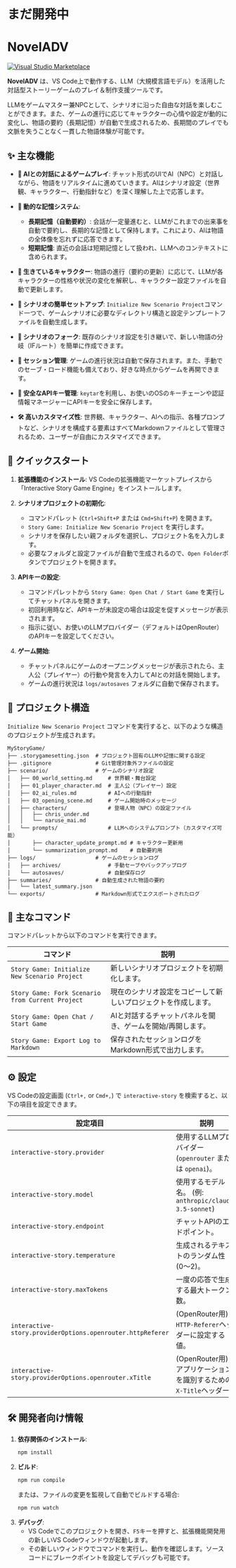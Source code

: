 # まだ開発中

# NovelADV

[![Visual Studio Marketplace](https://img.shields.io/badge/VS%20Code-Extension-blue.svg)](https://marketplace.visualstudio.com/VSCode)

**NovelADV** は、VS Code上で動作する、LLM（大規模言語モデル）を活用した対話型ストーリーゲームのプレイ＆制作支援ツールです。

LLMをゲームマスター兼NPCとして、シナリオに沿った自由な対話を楽しむことができます。また、ゲームの進行に応じてキャラクターの心情や設定が動的に変化し、物語の要約（長期記憶）が自動で生成されるため、長期間のプレイでも文脈を失うことなく一貫した物語体験が可能です。

## ✨ 主な機能

*   **💬 AIとの対話によるゲームプレイ**:
    チャット形式のUIでAI（NPC）と対話しながら、物語をリアルタイムに進めていきます。AIはシナリオ設定（世界観、キャラクター、行動指針など）を深く理解した上で応答します。

*   **🧠 動的な記憶システム**:
    *   **長期記憶（自動要約）**: 会話が一定量進むと、LLMがこれまでの出来事を自動で要約し、長期的な記憶として保持します。これにより、AIは物語の全体像を忘れずに応答できます。
    *   **短期記憶**: 直近の会話は短期記憶として扱われ、LLMへのコンテキストに含められます。

*   **👤 生きているキャラクター**:
    物語の進行（要約の更新）に応じて、LLMが各キャラクターの性格や状況の変化を解釈し、キャラクター設定ファイルを自動で更新します。

*   **🚀 シナリオの簡単セットアップ**:
    `Initialize New Scenario Project`コマンド一つで、ゲームシナリオに必要なディレクトリ構造と設定テンプレートファイルを自動生成します。

*   **🍴 シナリオのフォーク**:
    既存のシナリオ設定を引き継いで、新しい物語の分岐（IFルート）を簡単に作成できます。

*   **💾 セッション管理**:
    ゲームの進行状況は自動で保存されます。また、手動でのセーブ・ロード機能も備えており、好きな時点からゲームを再開できます。

*   **🔐 安全なAPIキー管理**:
    `keytar`を利用し、お使いのOSのキーチェーンや認証情報マネージャーにAPIキーを安全に保存します。

*   **🛠️ 高いカスタマイズ性**:
    世界観、キャラクター、AIへの指示、各種プロンプトなど、シナリオを構成する要素はすべてMarkdownファイルとして管理されるため、ユーザーが自由にカスタマイズできます。

## 🚀 クイックスタート

1.  **拡張機能のインストール**:
    VS Codeの拡張機能マーケットプレイスから「Interactive Story Game Engine」をインストールします。

2.  **シナリオプロジェクトの初期化**:
    *   コマンドパレット (`Ctrl+Shift+P` または `Cmd+Shift+P`) を開きます。
    *   `Story Game: Initialize New Scenario Project` を実行します。
    *   シナリオを保存したい親フォルダを選択し、プロジェクト名を入力します。
    *   必要なフォルダと設定ファイルが自動で生成されるので、`Open Folder`ボタンでプロジェクトを開きます。

3.  **APIキーの設定**:
    *   コマンドパレットから `Story Game: Open Chat / Start Game` を実行してチャットパネルを開きます。
    *   初回利用時など、APIキーが未設定の場合は設定を促すメッセージが表示されます。
    *   指示に従い、お使いのLLMプロバイダー（デフォルトはOpenRouter）のAPIキーを設定してください。

4.  **ゲーム開始**:
    *   チャットパネルにゲームのオープニングメッセージが表示されたら、主人公（プレイヤー）の行動や発言を入力してAIとの対話を開始します。
    *   ゲームの進行状況は `logs/autosaves` フォルダに自動で保存されます。

## 📁 プロジェクト構造

`Initialize New Scenario Project` コマンドを実行すると、以下のような構造のプロジェクトが生成されます。

```
MyStoryGame/
├── .storygamesetting.json  # プロジェクト固有のLLMや記憶に関する設定
├── .gitignore              # Git管理対象外ファイルの設定
├── scenario/               # ゲームのシナリオ設定
│   ├── 00_world_setting.md     # 世界観・舞台設定
│   ├── 01_player_character.md  # 主人公（プレイヤー）設定
│   ├── 02_ai_rules.md          # AIへの行動指針
│   ├── 03_opening_scene.md     # ゲーム開始時のメッセージ
│   ├── characters/             # 登場人物（NPC）の設定ファイル
│   │   ├── chris_under.md
│   │   └── naruse_mai.md
│   └── prompts/                # LLMへのシステムプロンプト（カスタマイズ可能）
│       ├── character_update_prompt.md # キャラクター更新用
│       └── summarization_prompt.md    # 自動要約用
├── logs/                   # ゲームのセッションログ
│   ├── archives/               # 手動セーブやバックアップログ
│   └── autosaves/              # 自動保存ログ
├── summaries/              # 自動生成された物語の要約
│   └── latest_summary.json
└── exports/                # Markdown形式でエクスポートされたログ
```

## 📝 主なコマンド

コマンドパレットから以下のコマンドを実行できます。

| コマンド                                           | 説明                                                   |
| -------------------------------------------------- | ------------------------------------------------------ |
| `Story Game: Initialize New Scenario Project`      | 新しいシナリオプロジェクトを初期化します。             |
| `Story Game: Fork Scenario from Current Project`   | 現在のシナリオ設定をコピーして新しいプロジェクトを作成します。 |
| `Story Game: Open Chat / Start Game`               | AIと対話するチャットパネルを開き、ゲームを開始/再開します。 |
| `Story Game: Export Log to Markdown`               | 保存されたセッションログをMarkdown形式で出力します。     |

## ⚙️ 設定

VS Codeの設定画面 (`Ctrl+,` or `Cmd+,`) で `interactive-story` を検索すると、以下の項目を設定できます。

| 設定項目                                                 | 説明                                                                     | デフォルト値                                    |
| -------------------------------------------------------- | ------------------------------------------------------------------------ | ----------------------------------------------- |
| `interactive-story.provider`                             | 使用するLLMプロバイダー (`openrouter` または `openai`)。                     | `openrouter`                                    |
| `interactive-story.model`                                | 使用するモデル名。 (例: `anthropic/claude-3.5-sonnet`)                     | `anthropic/claude-3.5-sonnet`                   |
| `interactive-story.endpoint`                             | チャットAPIのエンドポイント。                                              | `https://openrouter.ai/api/v1/chat/completions` |
| `interactive-story.temperature`                          | 生成されるテキストのランダム性 (0〜2)。                                    | `0.8`                                           |
| `interactive-story.maxTokens`                            | 一度の応答で生成する最大トークン数。                                       | `3000`                                          |
| `interactive-story.providerOptions.openrouter.httpReferer` | (OpenRouter用) `HTTP-Referer`ヘッダーに設定する値。                       | `""`                                            |
| `interactive-story.providerOptions.openrouter.xTitle`    | (OpenRouter用) アプリケーションを識別するための`X-Title`ヘッダー。      | `Interactive Story Game for VS Code`            |

## 🛠️ 開発者向け情報

1.  **依存関係のインストール**:
    ```bash
    npm install
    ```
2.  **ビルド**:
    ```bash
    npm run compile
    ```
    または、ファイルの変更を監視して自動でビルドする場合:
    ```bash
    npm run watch
    ```
3.  **デバッグ**:
    *   VS Codeでこのプロジェクトを開き、`F5`キーを押すと、拡張機能開発用の新しいVS Codeウィンドウが起動します。
    *   その新しいウィンドウでコマンドを実行し、動作を確認します。ソースコードにブレークポイントを設定してデバッグも可能です。